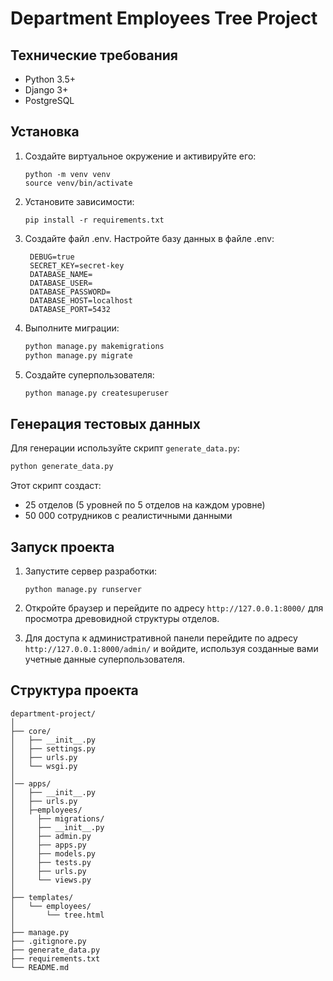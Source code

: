 # Department Employees Tree Project

## Технические требования

- Python 3.5+
- Django 3+
- PostgreSQL

## Установка

1. Создайте виртуальное окружение и активируйте его:
   ```
   python -m venv venv
   source venv/bin/activate
   ```

2. Установите зависимости:
   ```
   pip install -r requirements.txt
   ```

3. Создайте файл .env. Настройте базу данных в файле .env:
   ```dotenv
    DEBUG=true
    SECRET_KEY=secret-key
    DATABASE_NAME=
    DATABASE_USER=
    DATABASE_PASSWORD=
    DATABASE_HOST=localhost
    DATABASE_PORT=5432
   ```

4. Выполните миграции:
   ```bash
   python manage.py makemigrations
   python manage.py migrate
   ```

5. Создайте суперпользователя:
   ```bash
   python manage.py createsuperuser
   ```

## Генерация тестовых данных

Для генерации используйте скрипт `generate_data.py`:

```bash
python generate_data.py
```

Этот скрипт создаст:
- 25 отделов (5 уровней по 5 отделов на каждом уровне)
- 50 000 сотрудников с реалистичными данными

## Запуск проекта

1. Запустите сервер разработки:
   ```
   python manage.py runserver
   ```

2. Откройте браузер и перейдите по адресу `http://127.0.0.1:8000/` для просмотра древовидной структуры отделов.

3. Для доступа к административной панели перейдите по адресу `http://127.0.0.1:8000/admin/` и войдите, используя созданные вами учетные данные суперпользователя.

## Структура проекта

```
department-project/
│
├── core/
│   ├── __init__.py
│   ├── settings.py
│   ├── urls.py
│   └── wsgi.py
│
│── apps/
│   ├── __init__.py
│   ├── urls.py
│   ├─employees/
│     ├── migrations/
│     ├── __init__.py
│     ├── admin.py
│     ├── apps.py
│     ├── models.py
│     ├── tests.py
│     ├── urls.py
│     └── views.py
│   
├── templates/
│   └── employees/
│       └── tree.html
│
├── manage.py
├── .gitignore.py
├── generate_data.py
├── requirements.txt
└── README.md
```
